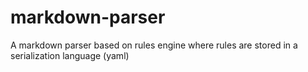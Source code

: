 # markdown-parser
A markdown parser based on rules engine where rules are stored in a serialization language (yaml)
